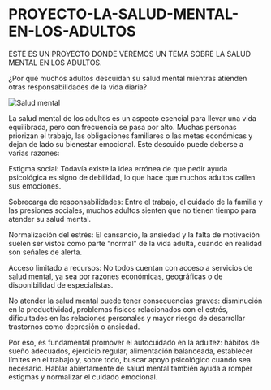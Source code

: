 # PROYECTO-LA-SALUD-MENTAL-EN-LOS-ADULTOS
ESTE ES UN PROYECTO DONDE VEREMOS UN TEMA SOBRE LA SALUD MENTAL EN LOS ADULTOS.

¿Por qué muchos adultos descuidan su salud mental mientras atienden otras responsabilidades de la vida diaria?

![Salud mental](Salud-Mental.jpg)


       
La salud mental de los adultos es un aspecto esencial para llevar una vida equilibrada, pero con frecuencia se pasa por alto. Muchas personas priorizan el trabajo, las obligaciones familiares o las metas económicas y dejan de lado su bienestar emocional. Este descuido puede deberse a varias razones:

Estigma social: Todavía existe la idea errónea de que pedir ayuda psicológica es signo de debilidad, lo que hace que muchos adultos callen sus emociones.

Sobrecarga de responsabilidades: Entre el trabajo, el cuidado de la familia y las presiones sociales, muchos adultos sienten que no tienen tiempo para atender su salud mental.

Normalización del estrés: El cansancio, la ansiedad y la falta de motivación suelen ser vistos como parte “normal” de la vida adulta, cuando en realidad son señales de alerta.

Acceso limitado a recursos: No todos cuentan con acceso a servicios de salud mental, ya sea por razones económicas, geográficas o de disponibilidad de especialistas.

No atender la salud mental puede tener consecuencias graves: disminución en la productividad, problemas físicos relacionados con el estrés, dificultades en las relaciones personales y mayor riesgo de desarrollar trastornos como depresión o ansiedad.

Por eso, es fundamental promover el autocuidado en la adultez: hábitos de sueño adecuados, ejercicio regular, alimentación balanceada, establecer límites en el trabajo y, sobre todo, buscar apoyo psicológico cuando sea necesario. Hablar abiertamente de salud mental también ayuda a romper estigmas y normalizar el cuidado emocional.
